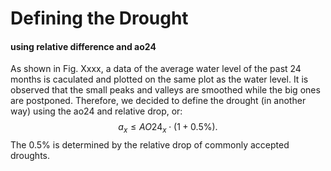 # Defining the Drought

#### using relative difference and ao24

As shown in Fig. Xxxx, a data of the average water level of the past 24 months is caculated and plotted on the same plot as the water level. It is observed that the small peaks and valleys are smoothed while the big ones are postponed. Therefore, we decided to define the drought (in another way) using the ao24 and relative drop, or:
$$
a_x\leq AO24_x \cdot (1+0.5\%).
$$
The $0.5\%$ is determined by the relative drop of commonly accepted droughts.